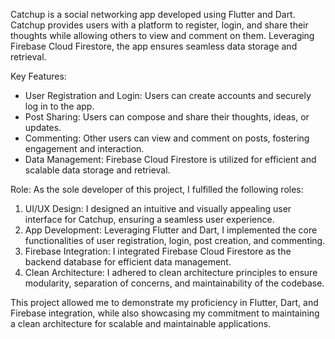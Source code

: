 Catchup is a social networking app developed using Flutter and Dart. Catchup provides users with a platform to register, login, and share their thoughts while allowing others to view and comment on them. Leveraging Firebase Cloud Firestore, the app ensures seamless data storage and retrieval.

Key Features:
- User Registration and Login: Users can create accounts and securely log in to the app.
- Post Sharing: Users can compose and share their thoughts, ideas, or updates.
- Commenting: Other users can view and comment on posts, fostering engagement and interaction.
- Data Management: Firebase Cloud Firestore is utilized for efficient and scalable data storage and retrieval.

Role:
As the sole developer of this project, I fulfilled the following roles:

1. UI/UX Design: I designed an intuitive and visually appealing user interface for Catchup, ensuring a seamless user experience.
2. App Development: Leveraging Flutter and Dart, I implemented the core functionalities of user registration, login, post creation, and commenting.
3. Firebase Integration: I integrated Firebase Cloud Firestore as the backend database for efficient data management.
4. Clean Architecture: I adhered to clean architecture principles to ensure modularity, separation of concerns, and maintainability of the codebase.

This project allowed me to demonstrate my proficiency in Flutter, Dart, and Firebase integration, while also showcasing my commitment to maintaining a clean architecture for scalable and maintainable applications.
